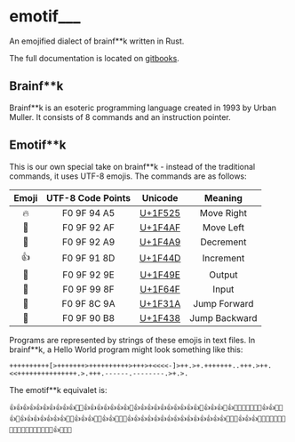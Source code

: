 # emotif___
An emojified dialect of brainf**k written in Rust.

The full documentation is located on [gitbooks](https://romulus10.gitbooks.io/emotif___/).

## Brainf**k
Brainf**k is an esoteric programming language created in 1993 by Urban Muller. It consists of 8 commands and an instruction pointer.

## Emotif**k
This is our own special take on brainf**k - instead of the traditional commands, it uses UTF-8 emojis. The commands are as follows:

|        Emoji         | UTF-8 Code Points |                 Unicode                  | Meaning  |
| :------------------: | :---------------: | :--------------------------------------: | :------: |
| :fire:               |    F0 9F 94 A5    | [U+1F525](https://apps.timwhitlock.info/unicode/inspect/hex/1F525) |  Move Right   |
| :100:                |    F0 9F 92 AF    | [U+1F4AF](http://www.unicode.org/emoji/charts/full-emoji-list.html#1f4af) |   Move Left   |
| :poop:               |    F0 9F 92 A9    | [U+1F4A9](http://www.unicode.org/emoji/charts/full-emoji-list.html#1f4a9) |   Decrement   |
| :thumbsup:           |    F0 9F 91 8D    | [U+1F44D](http://www.unicode.org/emoji/charts/full-emoji-list.html#1f44d) |   Increment   |
| :revolving_hearts:   |    F0 9F 92 9E    | [U+1F49E](http://www.unicode.org/emoji/charts/full-emoji-list.html#1f49e) |    Output     |
| :pray:               |    F0 9F 99 8F    | [U+1F64F](http://www.unicode.org/emoji/charts/full-emoji-list.html#1f64f) |     Input     |
| :new_moon_with_face: |    F0 9F 8C 9A    | [U+1F31A](https://apps.timwhitlock.info/unicode/inspect/hex/1F31A) | Jump Forward  |
| :frog:               |    F0 9F 90 B8    | [U+1F438](https://apps.timwhitlock.info/unicode/inspect/hex/1F438) | Jump Backward |

Programs are represented by strings of these emojis in text files. In brainf**k, a Hello World program might look something like this:


`++++++++++[>+++++++>++++++++++>+++>+<<<<-]>++.>+.+++++++..+++.>++.<<+++++++++++++++.>.+++.------.--------.>+.>.`

The emotif\*\*k equivalet is:

`👍👍👍👍👍👍👍👍👍👍🌚🔥👍👍👍👍👍👍👍🔥👍👍👍👍👍👍👍👍👍👍🔥👍👍👍🔥👍💯💯💯💯💩🐸🔥👍👍💞🔥👍💞👍👍👍👍👍👍👍💞💞👍👍👍💞🔥👍👍💞💯💯👍👍👍👍👍👍👍👍👍👍👍👍👍👍👍💞🔥💞👍👍👍💞💩💩💩💩💩💩💞💩💩💩💩💩💩💩💩💞🔥👍💞🔥💞`
